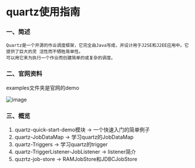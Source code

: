 quartz使用指南
==================================
### 一、简述
    Quartz是一个开源的作业调度框架，它完全由Java写成，并设计用于J2SE和J2EE应用中。它提供了巨大的灵 活性而不牺牲简单性。
    可以用它来为执行一个作业而创建简单的或复杂的调度。
### 二、官网资料
examples文件夹是官网的demo

![image](https://github.com/w1992wishes/quartz-guide/blob/master/1.png)
### 三、概览
1. quartz-quick-start-demo模块 -> 一个快速入门的简单例子
2. quartz-JobDataMap -> 学习quartz的JobDataMap
3. quartz-Triggers -> 学习quartz的trigger
4. quartz-TriggerListener-JobListener -> listener简介
5. quzrtz-job-store -> RAMJobStore和JDBCJobStore

    



